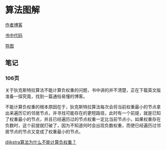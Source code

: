 # 算法图解

[作者博客](http://adit.io/index.html)

[书中代码](https://github.com/egonSchiele/grokking_algorithms)

[导图](https://www.processon.com/view/link/5cf7957fe4b0123c616fc3a6#map)

## 笔记

### 106页

关于狄克斯特拉算法不能计算负权重的问题，书中讲的并不清楚，正在下载英文版准备一探究竟，找到一篇通俗易懂的博客。

不能计算负权重的根本原因在于，狄克斯特拉算法每次会将当前权重最小的节点拿出来遍历它的邻居节点，并寻找可能存在的更短路径，此时有一个前提，就是已知了权重最小的节点，并且已经遍历过的节点权重一定比当前节点小，如果权重存在负数时，这个前提就打破了，因为不知道何时会出现负数权重，而使已经遍历过邻居节点的节点又变成了权重最小的节点。

[dijkstra算法为什么不能计算负权重？](https://blog.csdn.net/malimingwq/article/details/89436697)